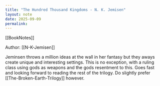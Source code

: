 ```yaml
---
title: "The Hundred Thousand Kingdoms - N. K. Jemisen"
layout: note
date: 2025-09-09
permalink:
---
```

[[BookNotes]]

Author: [[N-K-Jemisen]]

Jeminsen throws a million ideas at the wall in her fantasy but they aways create unique and interesting settings. This is no exception, with a ruling class using gods as weapons  and the gods resentment to this. Goes fast and looking forward to reading the rest of the trilogy. Do slightly prefer [[The-Broken-Earth-Trilogy]] however.